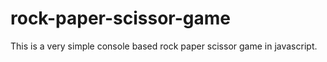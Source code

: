 # rock-paper-scissor-game
This is a very simple console based rock paper scissor game in javascript.
